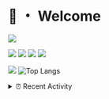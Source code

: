 # 👋 ・ Welcome
![](https://komarev.com/ghpvc/?username=Lorenzo0111)

![](https://img.shields.io/badge/Java-ED8B00?style=for-the-badge&logo=java&logoColor=white)
![](https://img.shields.io/badge/JavaScript-323330?style=for-the-badge&logo=javascript&logoColor=F7DF1E)
![](https://img.shields.io/badge/Node.js-339933?style=for-the-badge&logo=nodedotjs&logoColor=white)
![](https://img.shields.io/badge/React-20232A?style=for-the-badge&logo=react&logoColor=61DAFB)

[![](https://github-readme-stats.vercel.app/api?username=Lorenzo0111&show_icons=true&count_private=true)](https://github.com/Lorenzo0111)
![Top Langs](https://github-readme-stats.vercel.app/api/top-langs/?username=Lorenzo0111&layout=compact)

<details>
<summary>⏰ Recent Activity</summary>

<!--RECENT_ACTIVITY:start-->
1. ![issueOpened] **Issue opened:** [ZombieStriker/QualityArmory#235](https://github.com/ZombieStriker/QualityArmory/issues/235)
2. ![prMerged] **Pull request merged:** [ZombieStriker/QualityArmoryVehicles2#82](https://github.com/ZombieStriker/QualityArmoryVehicles2/pull/82)
3. ![prMerged] **Pull request merged:** [ZombieStriker/QualityArmoryVehicles2#83](https://github.com/ZombieStriker/QualityArmoryVehicles2/pull/83)
4. ![prMerged] **Pull request merged:** [Lorenzo0111/HangarUpdater#16](https://github.com/Lorenzo0111/HangarUpdater/pull/16)
5. ![comment] **Commented:** [sgtcaze/NametagEdit#697](https://github.com/sgtcaze/NametagEdit/issues/697#issuecomment-1002720010)
6. ![release] Released [v1.6.4](https://github.com/Lorenzo0111/MultiLang/releases/tag/v1.6.4) in [Lorenzo0111/MultiLang](https://github.com/Lorenzo0111/MultiLang)
7. ![prMerged] **Pull request merged:** [Lorenzo0111/MultiLang#56](https://github.com/Lorenzo0111/MultiLang/pull/56)
8. ![comment] **Commented:** [sgtcaze/NametagEdit#697](https://github.com/sgtcaze/NametagEdit/issues/697#issuecomment-1002236974)
9. ![comment] **Commented:** [sgtcaze/NametagEdit#697](https://github.com/sgtcaze/NametagEdit/issues/697#issuecomment-1002086832)
10. ![comment] **Commented:** [sgtcaze/NametagEdit#696](https://github.com/sgtcaze/NametagEdit/issues/696#issuecomment-1001975616)
<!--RECENT_ACTIVITY:end-->


<!--RECENT_ACTIVITY:last_update-->
Last Updated: Thursday, December 30th, 2021, 12:19:12 PM
<!--RECENT_ACTIVITY:last_update_end-->
</details>

[issueOpened]: https://cdn.jsdelivr.net/gh/Readme-Workflows/Readme-Icons@main/icons/octicons/IssueOpenedOld.svg
[issueClosed]: https://cdn.jsdelivr.net/gh/Readme-Workflows/Readme-Icons@main/icons/octicons/IssueClosedOld.svg

[prOpened]: https://cdn.jsdelivr.net/gh/Readme-Workflows/Readme-Icons@main/icons/octicons/PullRequestOpened.svg
[prClosed]: https://cdn.jsdelivr.net/gh/Readme-Workflows/Readme-Icons@main/icons/octicons/PullRequestClosed.svg
[prMerged]: https://cdn.jsdelivr.net/gh/Readme-Workflows/Readme-Icons@main/icons/octicons/PullRequestMerged.svg

[comment]: https://cdn.jsdelivr.net/gh/Readme-Workflows/Readme-Icons@main/icons/octicons/Comment.svg

[changesRequested]: https://cdn.jsdelivr.net/gh/Readme-Workflows/Readme-Icons@main/icons/octicons/RequestedChanges.svg
[approved]: https://cdn.jsdelivr.net/gh/Readme-Workflows/Readme-Icons@main/icons/octicons/ApprovedChanges.svg

[repoCreated]: https://cdn.jsdelivr.net/gh/Readme-Workflows/Readme-Icons@main/icons/octicons/Repository.svg
[release]: https://cdn.jsdelivr.net/gh/Readme-Workflows/Readme-Icons@main/icons/octicons/Release.svg
[star]: https://cdn.jsdelivr.net/gh/Readme-Workflows/Readme-Icons@main/icons/octicons/StarredRepository.svg
[wiki]: https://cdn.jsdelivr.net/gh/Readme-Workflows/Readme-Icons@main/icons/octicons/Wiki.svg
[fork]: https://cdn.jsdelivr.net/gh/Readme-Workflows/Readme-Icons@main/icons/octicons/ForkedRepository.svg
[people]: https://cdn.jsdelivr.net/gh/Readme-Workflows/Readme-Icons@main/icons/octicons/People.svg
